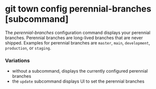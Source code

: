 # git town config perennial-branches [subcommand]

The _perennial-branches_ configuration command displays your perennial branches.
Perennial branches are long-lived branches that are never shipped. Examples for
perennial branches are `master`, `main`, `development`, `production`, or
`staging`.

### Variations

- without a subcommand, displays the currently configured perennial branches
- the `update` subcommand displays UI to set the perennial branches
